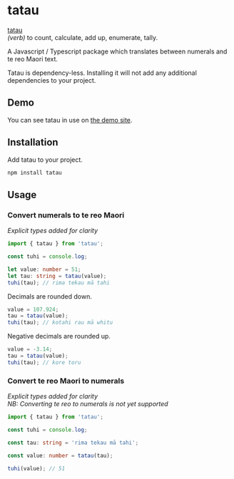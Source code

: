 # tatau

[tatau](https://maoridictionary.co.nz/word/7653)  
_(verb)_ to count, calculate, add up, enumerate, tally.        

A Javascript / Typescript package which translates between numerals and te reo Maori text.

Tatau is dependency-less. Installing it will not add any additional dependencies to your project.  

## Demo

You can see tatau in use on [the demo site](https://jeff-goodman.github.io/tatau-demo/).

## Installation

Add tatau to your project.

```bash
npm install tatau
```

## Usage

### Convert numerals to te reo Maori  
_Explicit types added for clarity_

```ts
import { tatau } from 'tatau';

const tuhi = console.log;

let value: number = 51;
let tau: string = tatau(value);
tuhi(tau); // rima tekau mā tahi
```
Decimals are rounded down.
```ts
value = 107.924;
tau = tatau(value);
tuhi(tau); // kotahi rau mā whitu
```
Negative decimals are rounded up.
```ts
value = -3.14;
tau = tatau(value);
tuhi(tau); // kore toru
```

### Convert te reo Maori to numerals
_Explicit types added for clarity_  
_NB: Converting te reo to numerals is not yet supported_

```ts
import { tatau } from 'tatau';

const tuhi = console.log;

const tau: string = 'rima tekau mā tahi';

const value: number = tatau(tau);

tuhi(value); // 51
```
